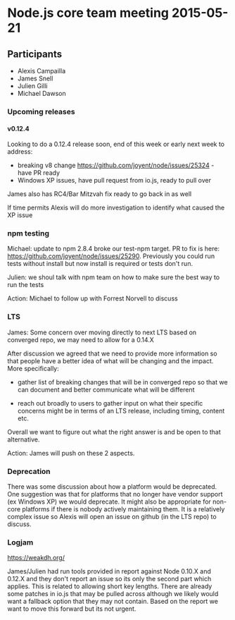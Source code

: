 # Node.js core team meeting 2015-05-21

## Participants

* Alexis Campailla
* James Snell
* Julien Gilli
* Michael Dawson

### Upcoming releases

#### v0.12.4
Looking to do a 0.12.4 release soon, end of this week or early next week to address:

* breaking v8 change https://github.com/joyent/node/issues/25324 - have PR ready
* Windows XP issues, have pull request from io.js, ready to pull over

James also has RC4/Bar Mitzvah fix ready to go back in as well

If time permits Alexis will do more investigation to identify what caused the XP issue

### npm testing

Michael: update to npm 2.8.4 broke our test-npm target.  PR to fix is here: 
https://github.com/joyent/node/issues/25290.  Previously you could run tests without
install but now install is required or tests don't run. 

Julien: we shoul talk with npm team on how to make sure the best way to run the tests

Action: Michael to follow up with Forrest Norvell to discuss

### LTS


James: Some concern over moving directly to next LTS based on converged repo, we may need
to allow for a 0.14.X

After discussion we agreed that we need to provide more information so that people have
a better idea of what will be changing and the impact.  More specifically:

* gather list of breaking changes that will be in converged repo so that we can document
and better communicate what will be different

* reach out broadly to users to gather input on what their specific concerns might be
in terms of an LTS release, including timing, content etc.

Overall we want to figure out what the right answer is and be open to that alternative.

Action: James will push on these 2 aspects. 

### Deprecation

There was some discussion about how a platform would be deprecated.  One suggestion was that for 
platforms that no longer have vendor support (ex Windows XP) we would deprecate.  It might also
be appropriate for non-core platforms if there is nobody actively maintaining them.   It is a relatively
complex issue so Alexis will open an issue on github (in the LTS repo) to discuss.

### Logjam

https://weakdh.org/

James/Julien had run tools provided in report against Node 0.10.X and 0.12.X and they don't report an
issue so its only the second part which applies.  This is related to allowing short key lengths. 
There are already some patches in io.js that may be pulled across although we likely would want a 
fallback option that they may not contain.  Based on the report we want to move this forward but
its not urgent. 
